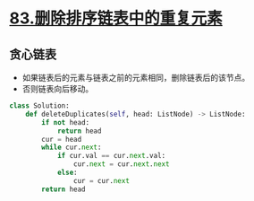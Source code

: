# [83.删除排序链表中的重复元素](https://leetcode-cn.com/problems/remove-duplicates-from-sorted-list/)
## 贪心链表
+ 如果链表后的元素与链表之前的元素相同，删除链表后的该节点。
+ 否则链表向后移动。

``` python
class Solution:
    def deleteDuplicates(self, head: ListNode) -> ListNode:
        if not head:
            return head
        cur = head
        while cur.next:
            if cur.val == cur.next.val:
                cur.next = cur.next.next
            else:
                cur = cur.next
        return head
```